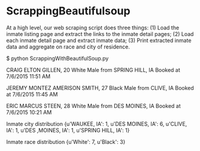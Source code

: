 # ScrappingBeautifulsoup
At a high level, our web scraping script does three things: (1) Load the inmate listing page and extract the links to the inmate detail pages; (2) Load each inmate detail page and extract inmate data; (3) Print extracted inmate data and aggregate on race and city of residence.

$ python ScrappingWithBeautifulSoup.py

CRAIG ELTON GILLEN, 20 White Male from SPRING HILL, IA Booked at 7/6/2015 11:51 AM

JEREMY MONTEZ AMERISON SMITH, 27 Black Male from CLIVE, IA Booked at 7/6/2015 11:45 AM

ERIC MARCUS STEEN, 28 White Male from DES MOINES, IA Booked at 7/6/2015 10:21 AM

Inmate city distribution {u'WAUKEE, IA': 1, u'DES MOINES, IA': 6, u'CLIVE, IA': 1, u'DES ,MOINES, IA': 1, u'SPRING HILL, IA': 1}

Inmate race distribution {u'White': 7, u'Black': 3}
